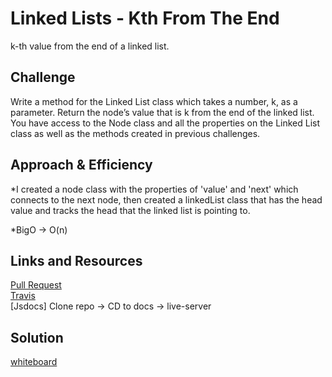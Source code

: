 # Linked Lists - Kth From The End
k-th value from the end of a linked list.


## Challenge
Write a method for the Linked List class which takes a number, k, as a parameter. Return the node’s value that is k from the end of the linked list. You have access to the Node class and all the properties on the Linked List class as well as the methods created in previous challenges.

## Approach & Efficiency
*I created a node class with the properties of 'value' and 'next' which connects to the next node, then created a linkedList class that has the head value and tracks the head that the linked list is pointing to.

*BigO -> O(n)

## Links and Resources
[Pull Request](https://github.com/nataliealway-401-advanced-javascript/data-structures-and-algorithms/pull/2) <br>
[Travis](https://www.travis-ci.com/nataliealway-401-advanced-javascript/data-structures-and-algorithms) <br>
[Jsdocs] Clone repo -> CD to docs -> live-server

## Solution
[whiteboard]()

